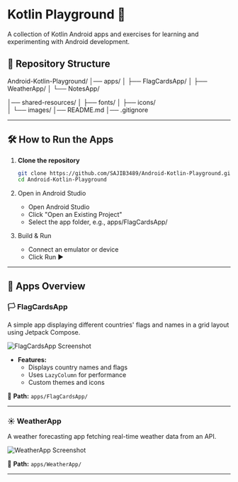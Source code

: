 # Kotlin Playground 🚀  
A collection of Kotlin Android apps and exercises for learning and experimenting with Android development.

## 📂 Repository Structure  

Android-Kotlin-Playground/
│── apps/
│ ├── FlagCardsApp/
│ ├── WeatherApp/
│ └── NotesApp/

│── shared-resources/
│   ├── fonts/
│   ├── icons/  
│   └── images/
│── README.md
│── .gitignore 

---

## 🛠️ How to Run the Apps  

1. **Clone the repository**  
   ```sh
   git clone https://github.com/SAJIB3489/Android-Kotlin-Playground.git
   cd Android-Kotlin-Playground

2. Open in Android Studio

   - Open Android Studio
   - Click "Open an Existing Project"
   - Select the app folder, e.g., apps/FlagCardsApp/

3. Build & Run

   - Connect an emulator or device
   - Click Run ▶️


---


## 📱 Apps Overview  

### 🏳️ FlagCardsApp  
A simple app displaying different countries' flags and names in a grid layout using Jetpack Compose.  

![FlagCardsApp Screenshot](apps/FlagCardsApp/screenshot.png)  

- **Features:**  
  - Displays country names and flags  
  - Uses `LazyColumn` for performance  
  - Custom themes and icons  

📂 **Path:** `apps/FlagCardsApp/`  

---

### ☀️ WeatherApp  
A weather forecasting app fetching real-time weather data from an API.  

![WeatherApp Screenshot](apps/WeatherApp/screenshot.png)  

📂 **Path:** `apps/WeatherApp/`  

---
